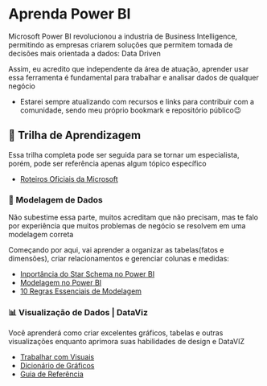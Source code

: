 
# Aprenda Power BI

Microsoft Power BI revolucionou a industria de Business Intelligence, permitindo as empresas criarem soluções que permitem tomada de decisões mais orientada a dados:  Data Driven

Assim, eu acredito que independente da área de atuação, aprender usar essa ferramenta é fundamental para trabalhar e analisar dados de qualquer negócio

- Estarei sempre atualizando com recursos e links para contribuir com a comunidade, sendo meu próprio bookmark e repositório público😉





## 🚀 Trilha de Aprendizagem

Essa trilha completa pode ser seguida para se tornar um especialista, porém, pode ser referência apenas algum tópico específico

-  [Roteiros Oficiais da Microsoft](https://learn.microsoft.com/pt-br/training/browse/?products=power-bi)





### 📅 Modelagem de Dados

Não subestime essa parte, muitos acreditam que não precisam, mas te falo por experiência que muitos problemas de negócio se resolvem em uma modelagem correta
 
Começando por aqui, vai aprender a organizar as tabelas(fatos e dimensões), criar relacionamentos e gerenciar colunas e medidas: 
- [Inportância do Star Schema no Power BI](https://learn.microsoft.com/pt-br/power-bi/guidance/star-schema)
- [Modelagem no Power BI](https://learn.microsoft.com/pt-br/training/modules/model-data-power-bi/)
- [10 Regras Essenciais de Modelagem](https://www.kimballgroup.com/2009/05/the-10-essential-rules-of-dimensional-modeling)
### 📊 Visualização de Dados | DataViz

Você aprenderá como criar excelentes gráficos, tabelas e outras visualizações enquanto aprimora suas habilidades de design e DataVIZ

- [Trabalhar com Visuais](https://learn.microsoft.com/pt-br/training/modules/visuals-power-bi/)
- [Dicionário de Gráficos](https://datavizcatalogue.com/)
- [Guia de Referência](https://www.sqlbi.com/ref/power-bi-visuals-reference/)
